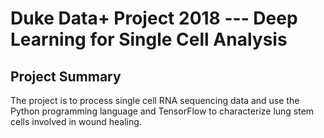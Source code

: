 # Duke Data+ Project 2018 --- Deep Learning for Single Cell Analysis

## Project Summary
The project is to process single cell RNA sequencing data and use the Python programming language and TensorFlow to characterize lung stem cells involved in wound healing.



